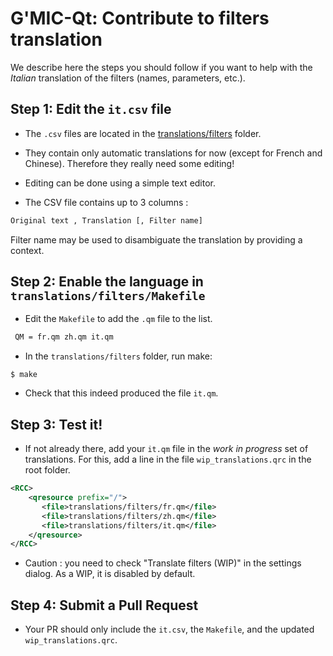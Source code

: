 # G'MIC-Qt: Contribute to filters translation

We describe here the steps you should follow
if you want to help with the *Italian* translation of the filters
(names, parameters, etc.).

## Step 1: Edit the `it.csv` file

* The `.csv` files are located in the
[translations/filters](https://github.com/GreycLab/gmic-qt/tree/master/translations/filters)
folder.

* They contain only automatic translations for now (except for French and Chinese).
Therefore they really need some editing!

* Editing can be done using a simple text editor.

* The CSV file contains up to 3 columns :

```txt
Original text , Translation [, Filter name]
```

Filter name may be used to disambiguate the translation by providing a context.

## Step 2: Enable the language in `translations/filters/Makefile`

* Edit the `Makefile` to add the `.qm` file to the list.

```txt
 QM = fr.qm zh.qm it.qm
```

* In the `translations/filters` folder, run make:

```shell
$ make
```

* Check that this indeed produced the file `it.qm`.

## Step 3: Test it!
* If not already there, add your `it.qm` file in the *work in progress* set of translations.
 For this, add a line in the file `wip_translations.qrc` in the root folder.

```xml
<RCC>
    <qresource prefix="/">
       <file>translations/filters/fr.qm</file>
       <file>translations/filters/zh.qm</file>
       <file>translations/filters/it.qm</file>
    </qresource>
</RCC>
```
* Caution : you need to check "Translate filters (WIP)" in the settings dialog.
As a WIP, it is disabled by default.

## Step 4: Submit a Pull Request

* Your PR should only include the `it.csv`, the `Makefile`, and the updated
 `wip_translations.qrc`.
